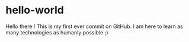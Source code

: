 # hello-world

Hello there !
This is my first ever commit on GitHub. I am here to learn as many technologies as humanly possible ;)

